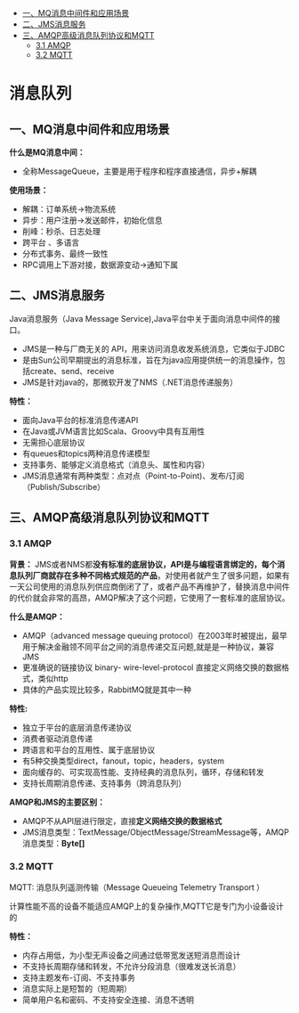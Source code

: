 - [一、MQ消息中间件和应用场景](#一MQ消息中间件和应用场景)
- [二、JMS消息服务](#二JMS消息服务)
- [三、AMQP高级消息队列协议和MQTT](三AMQP高级消息队列协议和MQTT)
    - [3.1 AMQP](#31-AMQP)
    - [3.2 MQTT](#32-MQTT)
    
#  消息队列

## 一、MQ消息中间件和应用场景

**什么是MQ消息中间：**
- 全称MessageQueue，主要是用于程序和程序直接通信，异步+解耦

**使用场景：**
- 解耦：订单系统->物流系统
- 异步：用户注册->发送邮件，初始化信息
- 削峰：秒杀、日志处理
- 跨平台 、多语言
- 分布式事务、最终一致性
- RPC调用上下游对接，数据源变动->通知下属


## 二、JMS消息服务

Java消息服务（Java Message Service),Java平台中关于面向消息中间件的接口。
- JMS是一种与厂商无关的 API，用来访问消息收发系统消息，它类似于JDBC
- 是由Sun公司早期提出的消息标准，旨在为java应用提供统一的消息操作，包括create、send、receive
- JMS是针对java的，那微软开发了NMS（.NET消息传递服务）

**特性：**
- 面向Java平台的标准消息传递API
- 在Java或JVM语言比如Scala、Groovy中具有互用性
- 无需担心底层协议
- 有queues和topics两种消息传递模型
- 支持事务、能够定义消息格式（消息头、属性和内容）
- JMS消息通常有两种类型：点对点（Point-to-Point)、发布/订阅（Publish/Subscribe）

## 三、AMQP高级消息队列协议和MQTT

### 3.1 AMQP

**背景：**
JMS或者NMS都**没有标准的底层协议，API是与编程语言绑定的，每个消息队列厂商就存在多种不同格式规范的产品**，对使用者就产生了很多问题，如果有一天公司使用的消息队列供应商倒闭了了，或者产品不再维护了，替换消息中间件的代价就会非常的高昂，AMQP解决了这个问题，它使用了一套标准的底层协议。

**什么是AMQP：**
- AMQP（advanced message queuing protocol）在2003年时被提出，最早用于解决金融领不同平台之间的消息传递交互问题,就是是一种协议，兼容JMS
- 更准确说的链接协议 binary- wire-level-protocol 直接定义网络交换的数据格式，类似http
- 具体的产品实现比较多，RabbitMQ就是其中一种

**特性:**
- 独立于平台的底层消息传递协议
- 消费者驱动消息传递
- 跨语言和平台的互用性、属于底层协议
- 有5种交换类型direct，fanout，topic，headers，system
- 面向缓存的、可实现高性能、支持经典的消息队列，循环，存储和转发
- 支持长周期消息传递、支持事务（跨消息队列）

**AMQP和JMS的主要区别：**
- AMQP不从API层进行限定，直接**定义网络交换的数据格式**
- JMS消息类型：TextMessage/ObjectMessage/StreamMessage等，AMQP消息类型：**Byte[]**

### 3.2 MQTT

MQTT: 消息队列遥测传输（Message Queueing Telemetry Transport ）

计算性能不高的设备不能适应AMQP上的复杂操作,MQTT它是专门为小设备设计的

**特性：**
- 内存占用低，为小型无声设备之间通过低带宽发送短消息而设计
- 不支持长周期存储和转发，不允许分段消息（很难发送长消息）
- 支持主题发布-订阅、不支持事务
- 消息实际上是短暂的（短周期）
- 简单用户名和密码、不支持安全连接、消息不透明